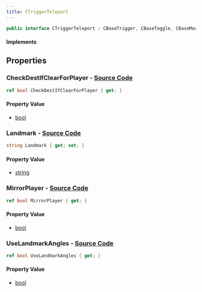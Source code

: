 ```yaml
---
title: CTriggerTeleport
---
```


```csharp
public interface CTriggerTeleport : CBaseTrigger, CBaseToggle, CBaseModelEntity, CBaseEntity, CEntityInstance, ISchemaClass<CEntityInstance>, ISchemaClass<CBaseEntity>, ISchemaClass<CBaseModelEntity>, ISchemaClass<CBaseToggle>, ISchemaClass<CBaseTrigger>, ISchemaClass<CTriggerTeleport>, ISchemaField, ISchemaClass, INativeHandle
```

#### Implements

## Properties

### **CheckDestIfClearForPlayer** - [Source Code](https://github.com/swiftly-solution/swiftlys2/blob/main/managed/src/SwiftlyS2.Generated/Schemas/Interfaces/CTriggerTeleport.cs#L22)

```csharp
ref bool CheckDestIfClearForPlayer { get; }
```

#### Property Value

- [bool](https://learn.microsoft.com/dotnet/api/system.boolean)

### **Landmark** - [Source Code](https://github.com/swiftly-solution/swiftlys2/blob/main/managed/src/SwiftlyS2.Generated/Schemas/Interfaces/CTriggerTeleport.cs#L16)

```csharp
string Landmark { get; set; }
```

#### Property Value

- [string](https://learn.microsoft.com/dotnet/api/system.string)

### **MirrorPlayer** - [Source Code](https://github.com/swiftly-solution/swiftlys2/blob/main/managed/src/SwiftlyS2.Generated/Schemas/Interfaces/CTriggerTeleport.cs#L20)

```csharp
ref bool MirrorPlayer { get; }
```

#### Property Value

- [bool](https://learn.microsoft.com/dotnet/api/system.boolean)

### **UseLandmarkAngles** - [Source Code](https://github.com/swiftly-solution/swiftlys2/blob/main/managed/src/SwiftlyS2.Generated/Schemas/Interfaces/CTriggerTeleport.cs#L18)

```csharp
ref bool UseLandmarkAngles { get; }
```

#### Property Value

- [bool](https://learn.microsoft.com/dotnet/api/system.boolean)

